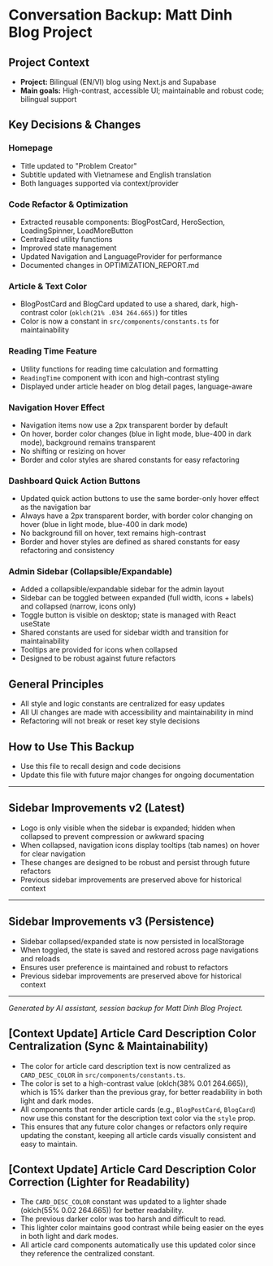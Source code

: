 # Conversation Backup: Matt Dinh Blog Project

## Project Context
- **Project:** Bilingual (EN/VI) blog using Next.js and Supabase
- **Main goals:** High-contrast, accessible UI; maintainable and robust code; bilingual support

## Key Decisions & Changes

### Homepage
- Title updated to "Problem Creator"
- Subtitle updated with Vietnamese and English translation
- Both languages supported via context/provider

### Code Refactor & Optimization
- Extracted reusable components: BlogPostCard, HeroSection, LoadingSpinner, LoadMoreButton
- Centralized utility functions
- Improved state management
- Updated Navigation and LanguageProvider for performance
- Documented changes in OPTIMIZATION_REPORT.md

### Article & Text Color
- BlogPostCard and BlogCard updated to use a shared, dark, high-contrast color (`oklch(21% .034 264.665)`) for titles
- Color is now a constant in `src/components/constants.ts` for maintainability

### Reading Time Feature
- Utility functions for reading time calculation and formatting
- `ReadingTime` component with icon and high-contrast styling
- Displayed under article header on blog detail pages, language-aware

### Navigation Hover Effect
- Navigation items now use a 2px transparent border by default
- On hover, border color changes (blue in light mode, blue-400 in dark mode), background remains transparent
- No shifting or resizing on hover
- Border and color styles are shared constants for easy refactoring

### Dashboard Quick Action Buttons
- Updated quick action buttons to use the same border-only hover effect as the navigation bar
- Always have a 2px transparent border, with border color changing on hover (blue in light mode, blue-400 in dark mode)
- No background fill on hover, text remains high-contrast
- Border and hover styles are defined as shared constants for easy refactoring and consistency

### Admin Sidebar (Collapsible/Expandable)
- Added a collapsible/expandable sidebar for the admin layout
- Sidebar can be toggled between expanded (full width, icons + labels) and collapsed (narrow, icons only)
- Toggle button is visible on desktop; state is managed with React useState
- Shared constants are used for sidebar width and transition for maintainability
- Tooltips are provided for icons when collapsed
- Designed to be robust against future refactors

## General Principles
- All style and logic constants are centralized for easy updates
- All UI changes are made with accessibility and maintainability in mind
- Refactoring will not break or reset key style decisions

## How to Use This Backup
- Use this file to recall design and code decisions
- Update this file with future major changes for ongoing documentation

---

## Sidebar Improvements v2 (Latest)
- Logo is only visible when the sidebar is expanded; hidden when collapsed to prevent compression or awkward spacing
- When collapsed, navigation icons display tooltips (tab names) on hover for clear navigation
- These changes are designed to be robust and persist through future refactors
- Previous sidebar improvements are preserved above for historical context

---

## Sidebar Improvements v3 (Persistence)
- Sidebar collapsed/expanded state is now persisted in localStorage
- When toggled, the state is saved and restored across page navigations and reloads
- Ensures user preference is maintained and robust to refactors
- Previous sidebar improvements are preserved above for historical context

---

*Generated by AI assistant, session backup for Matt Dinh Blog Project.* 

## [Context Update] Article Card Description Color Centralization (Sync & Maintainability)

- The color for article card description text is now centralized as `CARD_DESC_COLOR` in `src/components/constants.ts`.
- The color is set to a high-contrast value (oklch(38% 0.01 264.665)), which is 15% darker than the previous gray, for better readability in both light and dark modes.
- All components that render article cards (e.g., `BlogPostCard`, `BlogCard`) now use this constant for the description text color via the `style` prop.
- This ensures that any future color changes or refactors only require updating the constant, keeping all article cards visually consistent and easy to maintain. 

## [Context Update] Article Card Description Color Correction (Lighter for Readability)

- The `CARD_DESC_COLOR` constant was updated to a lighter shade (oklch(55% 0.02 264.665)) for better readability.
- The previous darker color was too harsh and difficult to read.
- This lighter color maintains good contrast while being easier on the eyes in both light and dark modes.
- All article card components automatically use this updated color since they reference the centralized constant. 